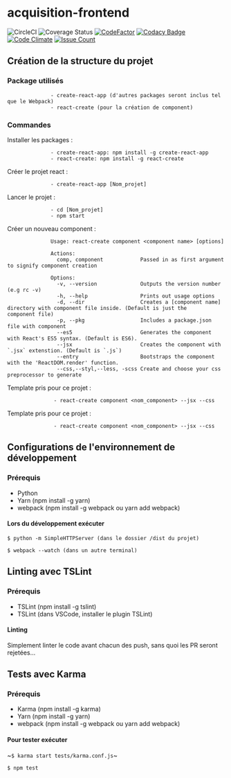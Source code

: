 # acquisition-frontend

![CircleCI](https://circleci.com/gh/TSAP-Laval/acquisition-frontend.svg?style=svg)
![Coverage Status](https://coveralls.io/repos/github/TSAP-Laval/acquisition-frontend/badge.svg)
[![CodeFactor](https://www.codefactor.io/repository/github/tsap-laval/acquisition-frontend/badge)](https://www.codefactor.io/repository/github/tsap-laval/acquisition-frontend)
[![Codacy Badge](https://api.codacy.com/project/badge/Grade/92eb77ccf6dc4682a4000c7a6ce2841f)](https://www.codacy.com/app/laurentlp/acquisition-frontend?utm_source=github.com&amp;utm_medium=referral&amp;utm_content=TSAP-Laval/acquisition-frontend&amp;utm_campaign=Badge_Grade)
[![Code Climate](https://codeclimate.com/repos/58e830530ea2e20296000fa4/badges/9561cadf74b1df060d0c/gpa.svg)](https://codeclimate.com/repos/58e830530ea2e20296000fa4/feed)
[![Issue Count](https://codeclimate.com/repos/58e830530ea2e20296000fa4/badges/9561cadf74b1df060d0c/issue_count.svg)](https://codeclimate.com/repos/58e830530ea2e20296000fa4/feed)

## Création de la structure du projet

### Package utilisés

                  - create-react-app (d'autres packages seront inclus tel que le Webpack)
                  - react-create (pour la création de component)


### Commandes

  Installer les packages :

                  - create-react-app: npm install -g create-react-app
                  - react-create: npm install -g react-create


  Créer le projet react :

                  - create-react-app [Nom_projet]
  Lancer le projet :

                  - cd [Nom_projet]
                  - npm start

  Créer un nouveau component :

                  Usage: react-create component <component name> [options]

                  Actions:
                    comp, component            Passed in as first argument to signify component creation

                  Options:
                    -v, --version              Outputs the version number (e.g rc -v)
                    -h, --help                 Prints out usage options
                    -d, --dir                  Creates a [component name] directory with component file inside. (Default is just the                                                    component file)
                    -p, --pkg                  Includes a package.json file with component
                    --es5                      Generates the component with React's ES5 syntax. (Default is ES6).
                    --jsx                      Creates the component with `.jsx` extenstion. (Default is `.js`)
                    --entry                    Bootstraps the component with the 'ReactDOM.render' function.
                    --css,--styl,--less, -scss Create and choose your css preprocessor to generate

  Template pris pour ce projet :

                   - react-create component <nom_component> --jsx --css


  Template pris pour ce projet :

                   - react-create component <nom_component> --jsx --css


## Configurations de l'environnement de développement

### Prérequis

* Python
* Yarn (npm install -g yarn)
* webpack (npm install -g webpack ou yarn add webpack)

#### Lors du développement exécuter

```shell
$ python -m SimpleHTTPServer (dans le dossier /dist du projet)
```

```shell
$ webpack --watch (dans un autre terminal)
```


## Linting avec TSLint

### Prérequis

* TSLint (npm install -g tslint)
* TSLint (dans VSCode, installer le plugin TSLint)

#### Linting
 
Simplement linter le code avant chacun des push, sans quoi les PR seront rejetées...


## Tests avec Karma

### Prérequis

* Karma (npm install -g karma)
* Yarn (npm install -g yarn)
* webpack (npm install -g webpack ou yarn add webpack)

#### Pour tester exécuter

~```$ karma start tests/karma.conf.js```~

```$ npm test```
